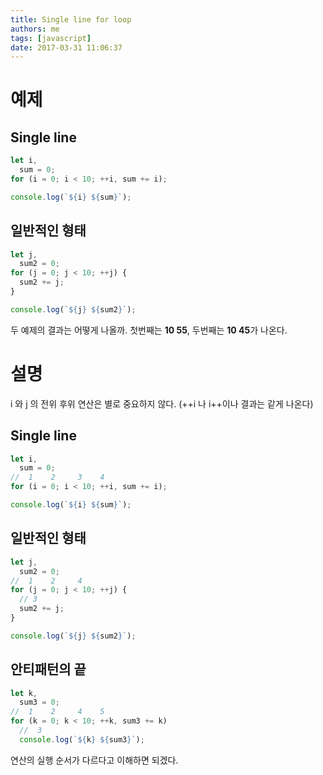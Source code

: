 ```yaml
---
title: Single line for loop
authors: me
tags: [javascript]
date: 2017-03-31 11:06:37
---
```


# 예제

## Single line

```js
let i,
  sum = 0;
for (i = 0; i < 10; ++i, sum += i);

console.log(`${i} ${sum}`);
```

## 일반적인 형태

```js
let j,
  sum2 = 0;
for (j = 0; j < 10; ++j) {
  sum2 += j;
}

console.log(`${j} ${sum2}`);
```

두 예제의 결과는 어떻게 나올까.
첫번째는 **10 55**, 두번째는 **10 45**가 나온다.

# 설명

i 와 j 의 전위 후위 연산은 별로 중요하지 않다. (++i 나 i++이나 결과는 같게 나온다)

## Single line

```js
let i,
  sum = 0;
//  1    2     3    4
for (i = 0; i < 10; ++i, sum += i);

console.log(`${i} ${sum}`);
```

## 일반적인 형태

```js
let j,
  sum2 = 0;
//  1    2     4
for (j = 0; j < 10; ++j) {
  // 3
  sum2 += j;
}

console.log(`${j} ${sum2}`);
```

## 안티패턴의 끝

```js
let k,
  sum3 = 0;
//  1    2     4    5
for (k = 0; k < 10; ++k, sum3 += k)
  //  3
  console.log(`${k} ${sum3}`);
```

연산의 실행 순서가 다르다고 이해하면 되겠다.
